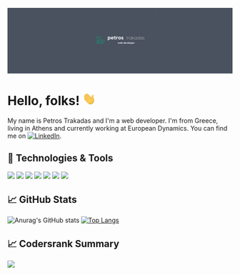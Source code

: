 [![Header](https://raw.githubusercontent.com/petrostrak/petrostrak/master/header.png "Header")](https://petrostrak.netlify.app/)

# Hello, folks! <img src="https://raw.githubusercontent.com/petrostrak/petrostrak/master/wave.gif" width="30px">

My name is Petros Trakadas and I'm a web developer. I'm from Greece, living in Athens and currently working at European Dynamics. You can find me on [![LinkedIn][3.2]][3].

## 🔧 Technologies & Tools
![](https://img.shields.io/badge/OS-Linux-informational?style=flat&logo=linux&logoColor=white&color=2bbc8a)
![](https://img.shields.io/badge/Code-Java-informational?style=flat&logo=java&logoColor=white&color=2bbc8a)
![](https://img.shields.io/badge/Code-Golang-informational?style=flat&logo=go&logoColor=white&color=2bbc8a)
![](https://img.shields.io/badge/Code-JavaScript-informational?style=flat&logo=javascript&logoColor=white&color=2bbc8a)
![](https://img.shields.io/badge/Shell-Bash-informational?style=flat&logo=gnu-bash&logoColor=white&color=2bbc8a)
![](https://img.shields.io/badge/Tools-MySql-informational?style=flat&logo=mysql&logoColor=white&color=2bbc8a)
![](https://img.shields.io/badge/Tools-Docker-informational?style=flat&logo=docker&logoColor=white&color=2bbc8a)

## &#x1f4c8; GitHub Stats

![Anurag's GitHub stats](https://github-readme-stats.vercel.app/api?username=petrostrak&show_icons=true&theme=graywhite)
[![Top Langs](https://github-readme-stats.vercel.app/api/top-langs/?username=petrostrak&layout=compact)](https://github.com/petrostrak/github-readme-stats)  

[1.1]: http://i.imgur.com/tXSoThF.png (twitter icon with padding)
[2.1]: http://i.imgur.com/0o48UoR.png (github icon with padding)
[1.2]: http://i.imgur.com/wWzX9uB.png (twitter icon without padding)
[2.2]: http://i.imgur.com/9I6NRUm.png (github icon without padding)
[3.2]: https://raw.githubusercontent.com/MartinHeinz/MartinHeinz/master/linkedin-3-16.png (LinkedIn icon without padding)
[2]: https://github.com/petrostrak
[3]: https://www.linkedin.com/in/petrostrak/

## &#x1f4c8; Codersrank Summary
<img
  src="https://cr-ss-service.azurewebsites.net/api/ScreenShot?widget=summary&username=petrostrak&badges=2&show-avatar=false&style=--header-bg-color:%23000;--border-radius:10px"
/>
